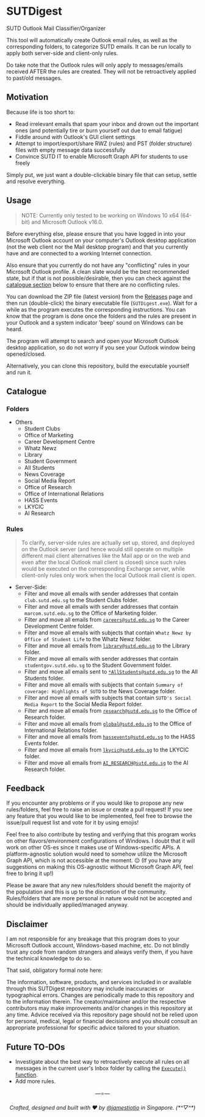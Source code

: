 # SUTDigest

SUTD Outlook Mail Classifier/Organizer

This tool will automatically create Outlook email rules, as well as the corresponding folders, to categorize SUTD emails. It can be run locally to apply both server-side and client-only rules.

Do take note that the Outlook rules will only apply to messages/emails received AFTER the rules are created. They will not be retroactively applied to past/old messages.

## Motivation

Because life is too short to:

- Read irrelevant emails that spam your inbox and drown out the important ones (and potentially tire or burn yourself out due to email fatigue)
- Fiddle around with Outlook's GUI client settings
- Attempt to import/export/share RWZ (rules) and PST (folder structure) files with empty message data successfully
- Convince SUTD IT to enable Microsoft Graph API for students to use freely

Simply put, we just want a double-clickable binary file that can setup, settle and resolve everything.

## Usage

> NOTE: Currently only tested to be working on Windows 10 x64 (64-bit) and Microsoft Outlook v16.0.

Before everything else, please ensure that you have logged in into your Microsoft Outlook account on your computer's Outlook desktop application (not the web client nor the Mail desktop program) and that you currently have and are connected to a working Internet connection.

Also ensure that you currently do not have any "conflicting" rules in your Microsoft Outlook profile. A clean slate would be the best recommended state, but if that is not possible/desirable, then you can check against the [catalogue section](#catalogue) below to ensure that there are no conflicting rules.

You can download the ZIP file (latest version) from the [Releases](https://github.com/jamestiotio/SUTDigest/releases/latest) page and then run (double-click) the binary executable file (`SUTDigest.exe`). Wait for a while as the program executes the corresponding instructions. You can know that the program is done once the folders and the rules are present in your Outlook and a system indicator 'beep' sound on Windows can be heard.

The program will attempt to search and open your Microsoft Outlook desktop application, so do not worry if you see your Outlook window being opened/closed.

Alternatively, you can clone this repository, build the executable yourself and run it.

## Catalogue

### Folders

- Others
  - Student Clubs
  - Office of Marketing
  - Career Development Centre
  - Whatz Newz
  - Library
  - Student Government
  - All Students
  - News Coverage
  - Social Media Report
  - Office of Research
  - Office of International Relations
  - HASS Events
  - LKYCIC
  - AI Research

### Rules

> To clarify, server-side rules are actually set up, stored, and deployed on the Outlook server (and hence would still operate on multiple different mail client alternatives like the Mail app or on the web and even after the local Outlook mail client is closed) since such rules would be executed on the corresponding Exchange server, while client-only rules only work when the local Outlook mail client is open.

- Server-Side:
  - Filter and move all emails with sender addresses that contain `club.sutd.edu.sg` to the Student Clubs folder.
  - Filter and move all emails with sender addresses that contain `marcom.sutd.edu.sg` to the Office of Marketing folder.
  - Filter and move all emails from [`careers@sutd.edu.sg`](mailto:careers@sutd.edu.sg) to the Career Development Centre folder.
  - Filter and move all emails with subjects that contain `Whatz Newz by Office of Student Life` to the Whatz Newz folder.
  - Filter and move all emails from [`library@sutd.edu.sg`](mailto:library@sutd.edu.sg) to the Library folder.
  - Filter and move all emails with sender addresses that contain `studentgov.sutd.edu.sg` to the Student Government folder.
  - Filter and move all emails sent to [`*AllStudents@sutd.edu.sg`](mailto:*AllStudents@sutd.edu.sg) to the All Students folder.
  - Filter and move all emails with subjects that contain `Summary of coverage: Highlights of SUTD` to the News Coverage folder.
  - Filter and move all emails with subjects that contain `SUTD's Social Media Report` to the Social Media Report folder.
  - Filter and move all emails from [`research@sutd.edu.sg`](mailto:research@sutd.edu.sg) to the Office of Research folder.
  - Filter and move all emails from [`global@sutd.edu.sg`](mailto:global@sutd.edu.sg) to the Office of International Relations folder.
  - Filter and move all emails from [`hassevents@sutd.edu.sg`](mailto:hassevents@sutd.edu.sg) to the HASS Events folder.
  - Filter and move all emails from [`lkycic@sutd.edu.sg`](mailto:lkycic@sutd.edu.sg) to the LKYCIC folder.
  - Filter and move all emails from [`AI_RESEARCH@sutd.edu.sg`](mailto:AI_RESEARCH@sutd.edu.sg) to the AI Research folder.

## Feedback

If you encounter any problems or if you would like to propose any new rules/folders, feel free to raise an issue or create a pull request! If you see any feature that you would like to be implemented, feel free to browse the issue/pull request list and vote for it by using emojis!

Feel free to also contribute by testing and verifying that this program works on other flavors/environment configurations of Windows. I doubt that it will work on other OS-es since it makes use of Windows-specific APIs. A platform-agnostic solution would need to somehow utilize the Microsoft Graph API, which is not accessible at the moment. 😔 (If you have any suggestions on making this OS-agnostic without Microsoft Graph API, feel free to bring it up!)

Please be aware that any new rules/folders should benefit the majority of the population and this is up to the discretion of the community. Rules/folders that are more personal in nature would not be accepted and should be individually applied/managed anyway.

## Disclaimer

I am not responsible for any breakage that this program does to your Microsoft Outlook account, Windows-based machine, etc. Do not blindly trust any code from random strangers and always verify them, if you have the technical knowledge to do so.

That said, obligatory formal note here:

The information, software, products, and services included in or available through this SUTDigest repository may include inaccuracies or typographical errors. Changes are periodically made to this repository and to the information therein. The creator/maintainer and/or the respective contributors may make improvements and/or changes in this repository at any time. Advice received via this repository page should not be relied upon for personal, medical, legal or financial decisions and you should consult an appropriate professional for specific advice tailored to your situation.

## Future TO-DOs

- Investigate about the best way to retroactively execute all rules on all messages in the current user's Inbox folder by calling the [`Execute()` function](https://docs.microsoft.com/en-us/dotnet/api/microsoft.office.interop.outlook._rule.execute).
- Add more rules.

<p align="center">&mdash;⭐&mdash;</p>
<p align="center"><i>Crafted, designed and built with ❤️ by <a href="https://github.com/jamestiotio">@jamestiotio</a> in Singapore. (*^▽^*)</i></p>
